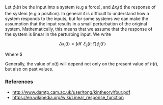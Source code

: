 Let $\phi_i(t)$ be the input into a system (e.g a force), and $\Delta x_i(t)$ the response of the system (e.g a position). In general it is difficult to understand how a system responds to the inputs, but for some systems we can make the assumption that the input results in a small perturbation of the original system. Mathematically, this means that we assume that the response of the system is linear in the perturbing input. We write

$$
\Delta x_i(t) = \int dt'\ \xi_{ij} (t ; t') \phi_j(t')
$$

Where $



Generally, the value of $x(t)$ will depend not only on the present value of $h(t)$, but also on past values.

### References

- http://www.damtp.cam.ac.uk/user/tong/kintheory/four.pdf
- https://en.wikipedia.org/wiki/Linear_response_function
<!--stackedit_data:
eyJoaXN0b3J5IjpbNjA3ODkxMjUyLDE2NDYxNTEyMjBdfQ==
-->